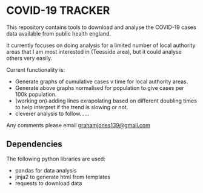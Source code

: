 COVID-19 TRACKER
================

This repository contains tools to download and analyse the COVID-19 cases
data available from public health england.

It currently focuses on doing analysis for a limited number of local
authority areas that I am most interested in (Teesside area), but it could
analyse others very easily.

Current functionality is:
  * Generate graphs of cumulative cases v time for local authority areas.
  * Generate above graphs normalised for population to give cases per 100k population.
  * (working on) adding lines exrapolating based on different doubling times
       to help interpret if the trend is slowing or not.
  * cleverer analysis to follow......
  
  
Any comments please email grahamjones139@gmail.com


Dependencies
------------
The following python libraries are used:
  * pandas for data analysis
  * jinja2 to generate html from templates
  * requests to download data
